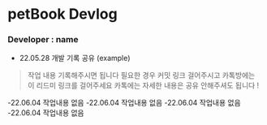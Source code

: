 # petBook Devlog

### Developer : name

- 22.05.28 개발 기록 공유 (example)

> 작업 내용 기록해주시면 됩니다
> 필요한 경우 커밋 링크 걸어주시고
> 카톡방에는 이 리드미 링크를 걸어주세요
> 카톡에는 자세한 내용은 공유 안해주셔도 됩니다 !

-22.06.04 작업내용 없음
-22.06.04 작업내용 없음
-22.06.04 작업내용 없음
-22.06.04 작업내용 없음
